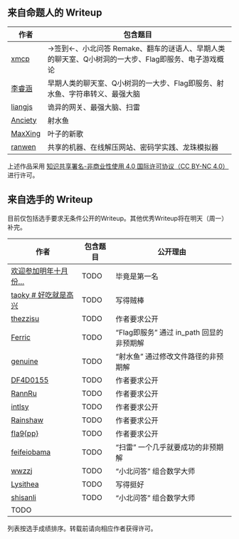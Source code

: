 ## 来自命题人的 Writeup

| 作者          | 包含题目                                                     |
| ------------- | ------------------------------------------------------------ |
| [xmcp](xmcp/) | →签到←、小北问答 Remake、翻车的谜语人、早期人类的聊天室、Q小树洞的一大步、Flag即服务、电子游戏概论 |
| [李睿涵](lrh/) | 早期人类的聊天室、Q小树洞的一大步、Flag即服务、射水鱼、字符串转义、最强大脑 |
| [liangjs](liangjs/) | 诡异的网关、最强大脑、扫雷 |
| [Anciety](Anciety/) | 射水鱼 |
| [MaxXing](MaxXing/) | 叶子的新歌 |
| [ranwen](ranwen/) | 共享的机器、在线解压网站、密码学实践、龙珠模拟器 |

上述作品采用 [知识共享署名-非商业性使用 4.0 国际许可协议（CC BY-NC 4.0）](http://creativecommons.org/licenses/by-nc/4.0/) 进行许可。



## 来自选手的 Writeup

目前仅包括选手要求无条件公开的Writeup。其他优秀Writeup将在明天（周一）补完。

| 作者                                                         | 包含题目 | 公开理由                                 |
| ------------------------------------------------------------ | -------- | ---------------------------------------- |
| [欢迎参加明年十月份…](players/欢迎参加明年十月份中科大第九届信安大赛/) | TODO     | 毕竟是第一名                             |
| [taoky # 好吃就是高兴](players/taoky-v2/)                    | TODO     | 写得贼棒                                 |
| [thezzisu](players/thezzisu/)                                | TODO     | 作者要求公开                             |
| [Ferric](players/Ferric/)                                    | TODO     | “Flag即服务” 通过 in_path 回显的非预期解 |
| [genuine](players/genuine/)                                  | TODO     | “射水鱼” 通过修改文件路径的非预期解      |
| [DF4D0155](players/DF4D0155/)                                | TODO     | 作者要求公开                             |
| [RannRu](players/RannRu-v2/)                                 | TODO     | 作者要求公开                             |
| [intlsy](players/intlsy/)                                    | TODO     | 作者要求公开                             |
| [Rainshaw](players/Rainshaw/)                                | TODO     | 作者要求公开                             |
| [fIa9{pp}](players/fIa9pp)                                   | TODO     | 作者要求公开                             |
| [feifeiobama](players/feifeiobama/)                          | TODO     | “扫雷” 一个几乎就要成功的非预期解        |
| [wwzzj](players/wwzzj/)                                      | TODO     | “小北问答” 组合数学大师                  |
| [Lysithea](Lysithea)                                         | TODO     | 写得挺好                                 |
| [shisanli](players/shisanli/)                                | TODO     | “小北问答” 组合数学大师                  |
| TODO                                                         |          |                                          |

列表按选手成绩排序。转载前请向相应作者获得许可。

